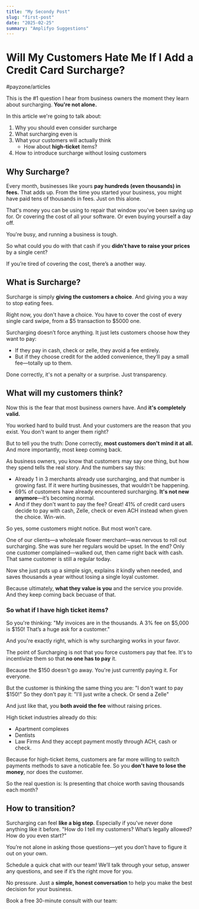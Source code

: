 ```yaml
---
title: "My Secondy Post"
slug: "first-post"
date: "2025-02-25"
summary: "Amplifyo Suggestions"
---
```


# Will My Customers Hate Me If I Add a Credit Card Surcharge?

#payzone/articles

This is the #1 question I hear from business owners the moment they learn about surcharging. **You're not alone.**

In this article we're going to talk about:

1. Why you should even consider surcharge
2. What surcharging even is
3. What your customers will actually think
   - How about **high-ticket** items?
4. How to introduce surcharge without losing customers

## Why Surcharge?

Every month, businesses like yours **pay hundreds (even thousands) in fees.** That adds up. From the time you started your business, you might have paid tens of thousands in fees. Just on this alone.

That's money you can be using to repair that window you've been saving up for. Or covering the cost of all your software. Or even buying yourself a day off.

You're busy, and running a business is tough.

So what could you do with that cash if you **didn't have to raise your prices** by a single cent?

If you’re tired of covering the cost, there’s a another way.

## What is Surcharge?

Surcharge is simply **giving the customers a choice**. And giving you a way to stop eating fees.

Right now, you don't have a choice. You have to cover the cost of every single card swipe, from a $5 transaction to $5000 one.

Surcharging doesn’t force anything. It just lets customers choose how they want to pay:

- If they pay in cash, check or zelle, they avoid a fee entirely.
- But if they choose credit for the added convenience, they’ll pay a small fee—totally up to them.

Done correctly, it's not a penalty or a surprise. Just transparency.

## What will my customers think?

Now this is the fear that most business owners have. And **it's completely valid.**

You worked hard to build trust. And your customers are the reason that you exist. You don't want to anger them right?

But to tell you the truth: Done correctly, **most customers don't mind it at all.** And more importantly, most keep coming back.

As business owners, you know that customers may say one thing, but how they spend tells the real story. And the numbers say this:

- Already 1 in 3 merchants already use surcharging, and that number is growing fast. If it were hurting businesses, that wouldn't be happening.
- 69% of customers have already encountered surcharging. **It's not new anymore**—it’s becoming normal.
- And if they don't want to pay the fee? Great! 41% of credit card users decide to pay with cash, Zelle, check or even ACH instead when given the choice. Win-win.

So yes, some customers might notice. But most won’t care.

One of our clients—a wholesale flower merchant—was nervous to roll out surcharging. She was sure her regulars would be upset. In the end? Only one customer complained—walked out, then came right back with cash. That same customer is still a regular today.

Now she just puts up a simple sign, explains it kindly when needed, and saves thousands a year without losing a single loyal customer.

Because ultimately, **what they value is you** and the service you provide. And they keep coming back becuase of that.

### So what if I have high ticket items?

So you're thinking: "My invoices are in the thousands. A 3% fee on $5,000 is $150! That’s a huge ask for a customer."

And you're exactly right, which is why surcharging works in your favor.

The point of Surcharging is not that you force customers pay that fee. It's to incentivize them so that **no one has to pay** it.

Because the $150 doesn't go away. You're just currently paying it. For everyone.

But the customer is thinking the same thing you are: "I don't want to pay $150!"
So they don't pay it: "I'll just write a check. Or send a Zelle"

And just like that, you **both avoid the fee** without raising prices.

High ticket industries already do this:

- Apartment complexes
- Dentists
- Law Firms
  And they accept payment mostly through ACH, cash or check.

Because for high-ticket items, customers are far more willing to switch payments methods to save a noticable fee. So you **don't have to lose the money**, nor does the customer.

So the real question is:
Is presenting that choice worth saving thousands each month?

## How to transition?

Surcharging can feel **like a big step**. Especially if you've never done anything like it before.
"How do I tell my customers? What’s legally allowed? How do you even start?"

You’re not alone in asking those questions—yet you don’t have to figure it out on your own.

Schedule a quick chat with our team! We’ll talk through your setup, answer any questions, and see if it’s the right move for you.

No pressure. Just a **simple, honest conversation** to help you make the best decision for your business.

Book a free 30-minute consult with our team:
